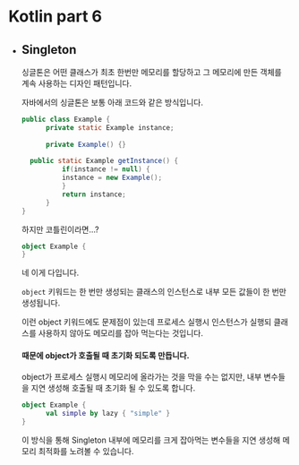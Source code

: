 # Kotlin part 6

* ## Singleton

  싱글톤은 어떤 클래스가 최초 한번만 메모리를 할당하고 그 메모리에 만든 객체를 계속 사용하는 디자인 패턴입니다.

  자바에서의 싱글톤은 보통 아래 코드와 같은 방식입니다.

  ```java
  public class Example {
    	private static Example instance;
    
    	private Example() {}
    
   	public static Example getInstance() {
        	if(instance != null) {
          	instance = new Example();
        	}
        	return instance;
    	}
  }
  ```

  하지만 코틀린이라면...?

  ```kotlin
  object Example {
  }
  ```

  네 이게 다입니다.

  `object` 키워드는 한 번만 생성되는 클래스의 인스턴스로 내부 모든 값들이 한 번만 생성됩니다.

  이런 object 키워드에도 문제점이 있는데
  프로세스 실행시 인스턴스가 실행되 클래스를 사용하지 않아도 메모리를 잡아 먹는다는 것입니다.

  #### 때문에 object가 호출될 때 초기화 되도록 만듭니다.

  object가 프로세스 실행시 메모리에 올라가는 것을 막을 수는 없지만, 내부 변수들을 지연 생성해 호출될 때 초기화 될 수 있도록 합니다.

  ```kotlin
  object Example {
    	val simple by lazy { "simple" }
  }
  ```

  이 방식을 통해 Singleton 내부에 메모리를 크게 잡아먹는 변수들을 지연 생성해 메모리 최적화를 노려볼 수 있습니다.

  ​